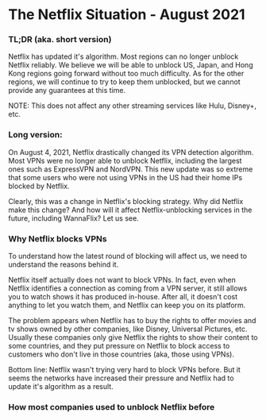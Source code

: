 # The Netflix Situation - August 2021

### TL;DR \(aka. short version\)

Netflix has updated it's algorithm. Most regions can no longer unblock Netflix reliably. We believe we will be able to unblock US, Japan, and Hong Kong regions going forward without too much difficulty. As for the other regions, we will continue to try to keep them unblocked, but we cannot provide any guarantees at this time.

NOTE: This does not affect any other streaming services like Hulu, Disney+, etc.

### Long version:

On August 4, 2021, Netflix drastically changed its VPN detection algorithm. Most VPNs were no longer able to unblock Netflix, including the largest ones such as ExpressVPN and NordVPN. This new update was so extreme that some users who were not using VPNs in the US had their home IPs blocked by Netflix. 

Clearly, this was a change in Netflix's blocking strategy. Why did Netflix make this change? And how will it affect Netflix-unblocking services in the future, including WannaFlix? Let us see.

### Why Netflix blocks VPNs

To understand how the latest round of blocking will affect us, we need to understand the reasons behind it. 

Netflix itself actually does not want to block VPNs. In fact, even when Netflix identifies a connection as coming from a VPN server, it still allows you to watch shows it has produced in-house. After all, it doesn't cost anything to let you watch them, and Netflix can keep you on its platform.

The problem appears when Netflix has to buy the rights to offer movies and tv shows owned by other companies, like Disney, Universal Pictures, etc. Usually these companies only give Netflix the rights to show their content to some countries, and they put pressure on Netflix to block access to customers who don't live in those countries \(aka, those using VPNs\).

Bottom line: Netflix wasn't trying very hard to block VPNs before. But it seems the networks have increased their pressure and Netflix had to update it's algorithm as a result.

### How most companies used to unblock Netflix before



